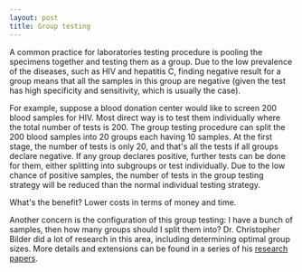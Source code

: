 ```yaml
---
layout: post
title: Group testing
---
```

A common practice for laboratories testing procedure is pooling the specimens together and testing them as a group. Due to the low prevalence of the diseases, such as HIV and hepatitis C, finding negative result for a group means that all the samples in this group are negative (given the test has high specificity and sensitivity, which is usually the case). 

For example, suppose a blood donation center would like to screen 200 blood samples for HIV. Most direct way is to test them individually where the total number of tests is 200.  The group testing  procedure can split the 200 blood samples into 20 groups each having 10 samples. At the first stage, the number of tests is only 20, and that's all the tests if all groups declare negative. If any group declares positive, further tests can be done for them, either splitting into subgroups or test individually. Due to the low chance of positive samples, the number of tests in the group testing strategy will be reduced than the normal individual testing strategy.

What's the benefit? Lower costs in terms of money and time. 

Another concern is the configuration of this group testing: I have a bunch of samples, then how many groups should I split them into? Dr. Christopher Bilder did a lot of research in this area, including determining optimal group sizes. More details and extensions can be found in a series of his [research papers](http://www.chrisbilder.com/grouptesting/).


